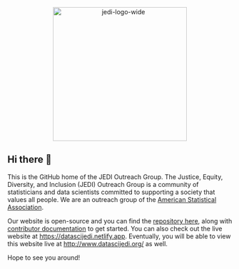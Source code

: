 <p align="center"><img src="https://datascijedi.netlify.app/images/jedi-logo-wide.png" alt="jedi-logo-wide" width="300"/></p>

## Hi there 👋

This is the GitHub home of the JEDI Outreach Group. The Justice, Equity, Diversity, and Inclusion (JEDI) Outreach Group is a community of statisticians and data scientists committed to supporting a society that values all people. We are an outreach group of the [American Statistical Association](https://amstat.org). 

Our website is open-source and you can find the [repository here](https://github.com/datascijedi/website), along with [contributor documentation](https://github.com/datascijedi/website/blob/main/CONTRIBUTING.md) to get started. You can also check out the live website at https://datascijedi.netlify.app. Eventually, you will be able to view this website live at http://www.datascijedi.org/ as well. 

Hope to see you around! 
